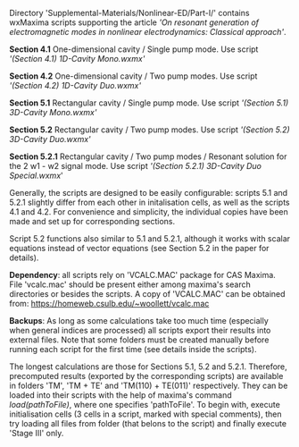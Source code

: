 Directory 'Supplemental-Materials/Nonlinear-ED/Part-I/' contains wxMaxima scripts
supporting the article *'On resonant generation of electromagnetic modes in nonlinear
electrodynamics: Classical approach'*.

**Section 4.1**   One-dimensional cavity  / Single pump mode.   Use script *'(Section 4.1)   1D-Cavity Mono.wxmx'*

**Section 4.2**   One-dimensional cavity  / Two pump modes.     Use script *'(Section 4.2)   1D-Cavity Duo.wxmx'*

**Section 5.1**   Rectangular cavity      / Single pump mode.   Use script *'(Section 5.1)   3D-Cavity Mono.wxmx'*

**Section 5.2**   Rectangular cavity      / Two pump modes.     Use script *'(Section 5.2)   3D-Cavity Duo.wxmx'*

**Section 5.2.1** Rectangular cavity      / Two pump modes / Resonant solution for the 2 w1 - w2 signal mode.
                                                                Use script *'(Section 5.2.1) 3D-Cavity Duo Special.wxmx*'

Generally, the scripts are designed to be easily configurable: scripts 5.1 and 5.2.1 slightly differ from each other
in initalisation cells, as well as the scripts 4.1 and 4.2. For convenience and simplicity, the individual copies have been
made and set up for corresponding sections.

Script 5.2 functions also similar to 5.1 and 5.2.1, although it works with scalar equations instead of vector equations
(see Section 5.2 in the paper for details).

**Dependency**: all scripts rely on 'VCALC.MAC' package for CAS Maxima. File 'vcalc.mac' should be present either among
maxima's search directories or besides the scripts. A copy of 'VCALC.MAC' can be obtained from: https://homeweb.csulb.edu/~woollett/vcalc.mac

**Backups**: As long as some calculations take too much time (especially when general indices are processed) all scripts
export their results into external files. Note that some folders must be created manually before running each script for
the first time (see details inside the scripts).

The longest calculations are those for Sections 5.1, 5.2 and 5.2.1. Therefore, precomputed results (exported by the
corresponding scripts) are available in folders 'TM', 'TM + TE' and 'TM(110) + TE(011)' respectively. They can be loaded
into their scripts with the help of maxima's command *load(pathToFile)*, where one specifies 'pathToFile'. To begin with,
execute initialisation cells (3 cells in a script, marked with special comments), then try loading all files from folder
(that belons to the script) and finally execute 'Stage III' only.
